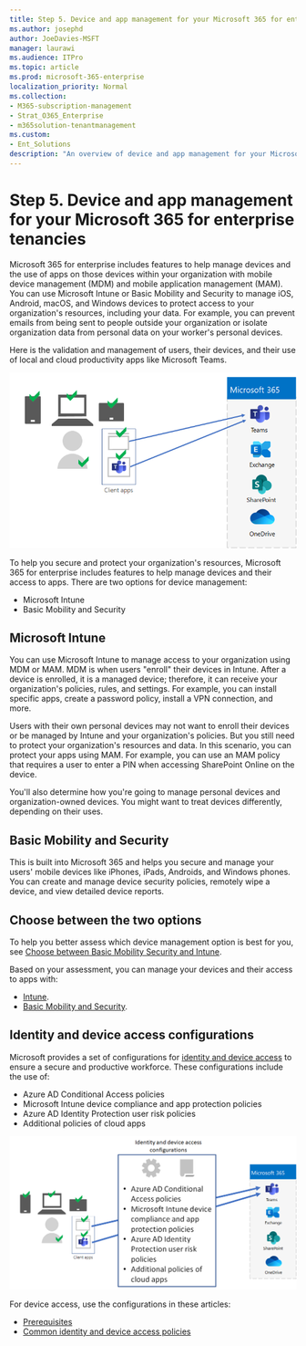 ```yaml
---
title: Step 5. Device and app management for your Microsoft 365 for enterprise tenancies
ms.author: josephd
author: JoeDavies-MSFT
manager: laurawi
ms.audience: ITPro
ms.topic: article
ms.prod: microsoft-365-enterprise
localization_priority: Normal
ms.collection: 
- M365-subscription-management
- Strat_O365_Enterprise
- m365solution-tenantmanagement
ms.custom:
- Ent_Solutions
description: "An overview of device and app management for your Microsoft 365 tenant."
---
```


# Step 5. Device and app management for your Microsoft 365 for enterprise tenancies

Microsoft 365 for enterprise includes features to help manage devices and the use of apps on those devices within your organization with mobile device management (MDM) and mobile application management (MAM). You can use Microsoft Intune or Basic Mobility and Security to manage iOS, Android, macOS, and Windows devices to protect access to your organization's resources, including your data. For example, you can prevent emails from being sent to people outside your organization or isolate organization data from personal data on your worker's personal devices.

Here is the validation and management of users, their devices, and their use of local and cloud productivity apps like Microsoft Teams.

![Validation and management of users, devices, and apps](../media/tenant-management-overview/tenant-management-device-app-mgmt.png)

To help you secure and protect your organization's resources, Microsoft 365 for enterprise includes features to help manage devices and their access to apps. There are two options for device management:

- Microsoft Intune
- Basic Mobility and Security

## Microsoft Intune

You can use Microsoft Intune to manage access to your organization using MDM or MAM. MDM is when users "enroll" their devices in Intune. After a device is enrolled, it is a managed device; therefore, it can receive your organization's  policies, rules, and settings. For example, you can install specific apps, create a password policy, install a VPN connection, and more.

Users with their own personal devices may not want to enroll their devices or be managed by Intune and your organization's policies. But you still need to protect your organization's resources and data. In this scenario, you can protect your apps using MAM. For example, you can use an MAM policy that requires a user to enter a PIN when accessing SharePoint Online on the device.

You'll also determine how you're going to manage personal devices and organization-owned devices. You might want to treat devices differently, depending on their uses.

## Basic Mobility and Security

This is built into Microsoft 365 and helps you secure and manage your users' mobile devices like iPhones, iPads, Androids, and Windows phones. You can create and manage device security policies, remotely wipe a device, and view detailed device reports.

## Choose between the two options

To help you better assess which device management option is best for you, see [Choose between Basic Mobility Security and Intune](https://docs.microsoft.com/office365/securitycompliance/choose-between-mdm-and-intune).

Based on your assessment, you can manage your devices and their access to apps with:

- [Intune](https://docs.microsoft.com/mem/intune/fundamentals/planning-guide).
- [Basic Mobility and Security](https://support.microsoft.com/office/set-up-basic-mobility-and-security-dd892318-bc44-4eb1-af00-9db5430be3cd).
 
## Identity and device access configurations

Microsoft provides a set of configurations for [identity and device access](../security/office-365-security/microsoft-365-policies-configurations.md) to ensure a secure and productive workforce. These configurations include the use of:

- Azure AD Conditional Access policies
- Microsoft Intune device compliance and app protection policies
- Azure AD Identity Protection user risk policies
- Additional policies of cloud apps

![Identity and device access configurations for requirements and restrictions on users, thier devices, and their use of apps](../media/tenant-management-overview/tenant-management-device-app-mgmt-golden-config.png)

For device access, use the configurations in these articles:

- [Prerequisites](../security/office-365-security/identity-access-prerequisites.md)
- [Common identity and device access policies](../security/office-365-security/identity-access-policies.md)
